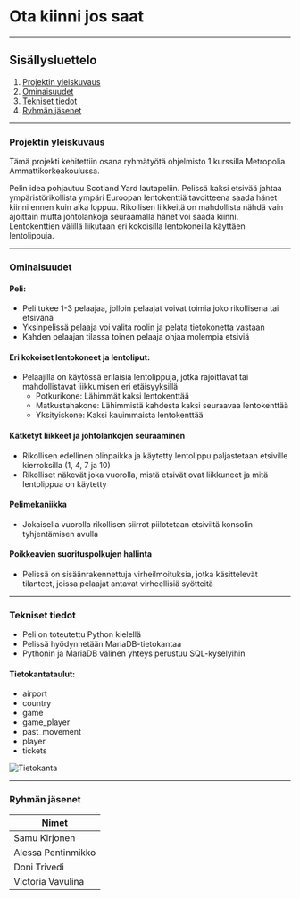 # Ota kiinni jos saat

------------

## Sisällysluettelo
  1. [Projektin yleiskuvaus](#projektin-yleiskuvaus)
  2. [Ominaisuudet](#Ominaisuudet)
  3. [Tekniset tiedot](#Tekniset-tiedot)
  4. [Ryhmän jäsenet](#Ryhmän-jäsenet)

------------

### Projektin yleiskuvaus

Tämä projekti kehitettiin osana ryhmätyötä ohjelmisto 1 kurssilla Metropolia Ammattikorkeakoulussa. 

Pelin idea pohjautuu Scotland Yard lautapeliin.  Pelissä kaksi etsivää jahtaa ympäristörikollista ympäri Euroopan lentokenttiä tavoitteena saada hänet kiinni ennen kuin aika loppuu. Rikollisen liikkeitä on mahdollista nähdä vain ajoittain mutta johtolankoja seuraamalla hänet voi saada kiinni. Lentokenttien välillä liikutaan eri kokoisilla lentokoneilla käyttäen lentolippuja. 

------------

### Ominaisuudet
#### Peli:
- Peli tukee 1-3 pelaajaa, jolloin pelaajat voivat toimia joko rikollisena tai etsivänä
- Yksinpelissä pelaaja voi valita roolin ja pelata tietokonetta vastaan
- Kahden pelaajan tilassa toinen pelaaja ohjaa molempia etsiviä
#### Eri kokoiset lentokoneet ja lentoliput:
- Pelaajilla on käytössä erilaisia lentolippuja, jotka rajoittavat tai mahdollistavat liikkumisen eri etäisyyksillä
    - Potkurikone: Lähimmät kaksi lentokenttää
    - Matkustahakone: Lähimmistä kahdesta kaksi seuraavaa lentokenttää
    - Yksityiskone: Kaksi kauimmaista lentokenttää
#### Kätketyt liikkeet ja johtolankojen seuraaminen
- Rikollisen edellinen olinpaikka ja käytetty lentolippu paljastetaan etsiville kierroksilla (1, 4, 7 ja 10)
- Rikolliset näkevät joka vuorolla, mistä etsivät ovat liikkuneet ja mitä lentolippua on käytetty
#### Pelimekaniikka
- Jokaisella vuorolla rikollisen siirrot piilotetaan etsiviltä konsolin tyhjentämisen avulla
#### Poikkeavien suorituspolkujen hallinta
- Pelissä on sisäänrakennettuja virheilmoituksia, jotka käsittelevät tilanteet, joissa pelaajat antavat virheellisiä syötteitä

------------
  
### Tekniset tiedot
- Peli on toteutettu Python kielellä
- Pelissä hyödynnetään MariaDB-tietokantaa
- Pythonin ja MariaDB välinen yhteys perustuu SQL-kyselyihin

#### Tietokantataulut:
- airport 
- country
- game
- game_player
- past_movement
- player
- tickets

![Tietokanta](https://github.com/user-attachments/assets/5d0ca8c2-7ff7-439c-b886-d3c23762cf33)
  
------------

### Ryhmän jäsenet

| Nimet              |
|--------------------|
| Samu Kirjonen      |
| Alessa Pentinmikko |
| Doni Trivedi       |
| Victoria Vavulina  |
